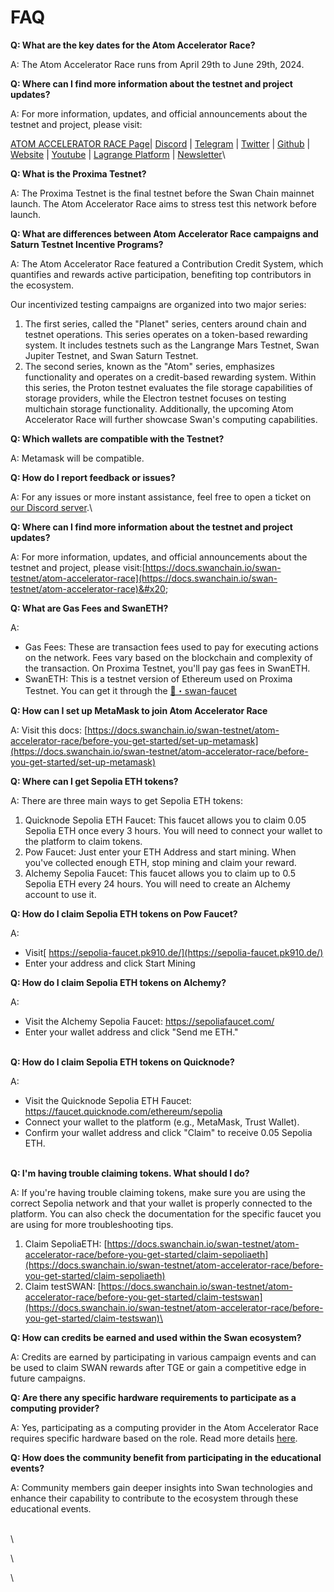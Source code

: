 # FAQ

**Q: What are the key dates for the Atom Accelerator Race?**

A: The Atom Accelerator Race runs from April 29th to June 29th, 2024.



**Q: Where can I find more information about the testnet and project updates?**

A: For more information, updates, and official announcements about the testnet and project, please visit:

[ATOM ACCELERATOR RACE Page](https://proxima-testnet.swanchain.io/)| [Discord](https://discord.com/invite/swanchain) | [Telegram](https://t.me/swan\_chain/1) | [Twitter](https://twitter.com/swan\_chain) | [Github](https://github.com/filswan) | [Website](https://www.swanchain.io/homepage/) | [Youtube](https://www.youtube.com/@swan\_chain) | [Lagrange Platform](https://lagrangedao.org/main) | [Newsletter](https://mailchi.mp/swanchain/swan-chain)\


**Q: What is the Proxima Testnet?**

A: The Proxima Testnet is the final testnet before the Swan Chain mainnet launch. The Atom Accelerator Race aims to stress test this network before launch.



**Q: What are differences between Atom Accelerator Race campaigns and Saturn Testnet Incentive Programs?**

A: The Atom Accelerator Race featured a Contribution Credit System, which quantifies and rewards active participation, benefiting top contributors in the ecosystem.

Our incentivized testing campaigns are organized into two major series:

1. The first series, called the "Planet" series, centers around chain and testnet operations. This series operates on a token-based rewarding system. It includes testnets such as the Langrange Mars Testnet, Swan Jupiter Testnet, and Swan Saturn Testnet.
2. The second series, known as the "Atom" series, emphasizes functionality and operates on a credit-based rewarding system. Within this series, the Proton testnet evaluates the file storage capabilities of storage providers, while the Electron testnet focuses on testing multichain storage functionality. Additionally, the upcoming Atom Accelerator Race will further showcase Swan's computing capabilities.



**Q: Which wallets are compatible with the Testnet?**

A: Metamask will be compatible.



**Q: How do I report feedback or issues?**

A: For any issues or more instant assistance, feel free to open a ticket on[ our Discord server](https://discord.com/invite/M2Y9ynVAhy).\


**Q: Where can I find more information about the testnet and project updates?**

A: For more information, updates, and official announcements about the testnet and project, please visit:[https://docs.swanchain.io/swan-testnet/atom-accelerator-race](https://docs.swanchain.io/swan-testnet/atom-accelerator-race)&#x20;



**Q: What are Gas Fees and SwanETH?**

A:&#x20;

* Gas Fees: These are transaction fees used to pay for executing actions on the network. Fees vary based on the blockchain and complexity of the transaction. On Proxima Testnet, you'll pay gas fees in SwanETH.
* SwanETH: This is a testnet version of Ethereum used on  Proxima Testnet. You can get it through the ⁠[🚰・swan-faucet ](https://discord.com/channels/867879887871672331/1199558626277335110)



**Q: How can I set up MetaMask to join Atom Accelerator Race**

A: Visit this docs: [https://docs.swanchain.io/swan-testnet/atom-accelerator-race/before-you-get-started/set-up-metamask](https://docs.swanchain.io/swan-testnet/atom-accelerator-race/before-you-get-started/set-up-metamask)



**Q: Where can I get Sepolia ETH tokens?**

A: There are three main ways to get Sepolia ETH tokens:

1. Quicknode Sepolia ETH Faucet: This faucet allows you to claim 0.05 Sepolia ETH once every 3 hours. You will need to connect your wallet to the platform to claim tokens.
2. Pow Faucet: Just enter your ETH Address and start mining. When you've collected enough ETH, stop mining and claim your reward.
3. Alchemy Sepolia Faucet: This faucet allows you to claim up to 0.5 Sepolia ETH every 24 hours. You will need to create an Alchemy account to use it.



**Q: How do I claim Sepolia ETH tokens on Pow Faucet?**

A:&#x20;

* Visit[ https://sepolia-faucet.pk910.de/](https://sepolia-faucet.pk910.de/)
* Enter your address and click Start Mining



**Q: How do I claim Sepolia ETH tokens on Alchemy?**

A:

* Visit the Alchemy Sepolia Faucet: https://sepoliafaucet.com/
* Enter your wallet address and click "Send me ETH."

\
**Q: How do I claim Sepolia ETH tokens on Quicknode?**

A:

* Visit the Quicknode Sepolia ETH Faucet: https://faucet.quicknode.com/ethereum/sepolia
* Connect your wallet to the platform (e.g., MetaMask, Trust Wallet).
* Confirm your wallet address and click "Claim" to receive 0.05 Sepolia ETH.

\
**Q: I'm having trouble claiming tokens. What should I do?**

A: If you're having trouble claiming tokens, make sure you are using the correct Sepolia network and that your wallet is properly connected to the platform. You can also check the documentation for the specific faucet you are using for more troubleshooting tips.&#x20;

1. Claim SepoliaETH: [https://docs.swanchain.io/swan-testnet/atom-accelerator-race/before-you-get-started/claim-sepoliaeth](https://docs.swanchain.io/swan-testnet/atom-accelerator-race/before-you-get-started/claim-sepoliaeth)
2. Claim testSWAN: [https://docs.swanchain.io/swan-testnet/atom-accelerator-race/before-you-get-started/claim-testswan](https://docs.swanchain.io/swan-testnet/atom-accelerator-race/before-you-get-started/claim-testswan)\




**Q: How can credits be earned and used within the Swan ecosystem?**

A: Credits are earned by participating in various campaign events and can be used to claim SWAN rewards after TGE or gain a competitive edge in future campaigns.



**Q: Are there any specific hardware requirements to participate as a computing provider?**

A: Yes, participating as a computing provider in the Atom Accelerator Race requires specific hardware based on the role. Read more details [here](https://docs.swanchain.io/swan-testnet/atom-accelerator-race/cp-acceleration-program).



**Q: How does the community benefit from participating in the educational events?**

A: Community members gain deeper insights into Swan technologies and enhance their capability to contribute to the ecosystem through these educational events.

\
\




\




\
